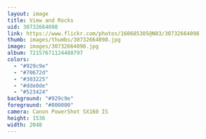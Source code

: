 ```yaml
---
layout: image
title: View and Rocks
uid: 30732664098
link: https://www.flickr.com/photos/160685305@N03/30732664098
thumb: images/thumbs/30732664098.jpg
image: images/30732664098.jpg
album: 72157671124488797
colors: 
  - "#929c9e"
  - "#70672d"
  - "#303225"
  - "#dde0de"
  - "#523424"
background: "#929c9e"
foreground: "#000000"
camera: Canon PowerShot SX160 IS
height: 1536
width: 2048
---
```


